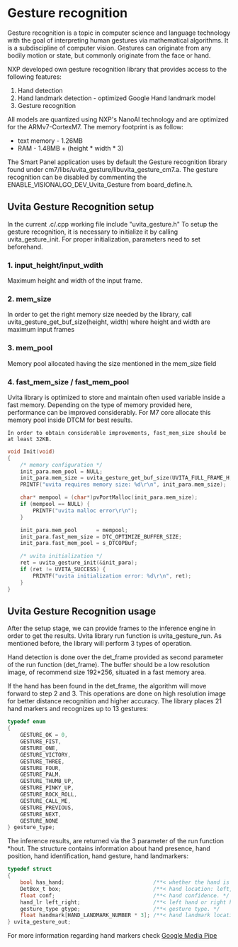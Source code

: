 # Gesture recognition

Gesture recognition is a topic in computer science and language technology with the goal of interpreting human gestures via mathematical algorithms. It is a subdiscipline of computer vision. Gestures can originate from any bodily motion or state, but commonly originate from the face or hand.

NXP developed own gesture recognition library that provides access to the following features:

1. Hand detection
2. Hand landmark detection - optimized Google Hand landmark model
3. Gesture recognition

All models are quantized using NXP's NanoAI technology and are optimized for the ARMv7-CortexM7. The memory footprint is as follow:

- text memory - 1.26MB
- RAM - 1.48MB + (height * width * 3)

The Smart Panel application uses by default the Gesture recognition library found under
cm7/libs/uvita_gesture/libuvita_gesture_cm7.a. The gesture recognition can be disabled by commenting the ENABLE_VISIONALGO_DEV_Uvita_Gesture from board_define.h.

## Uvita Gesture Recognition setup

In the current .c/.cpp working file include "uvita_gesture.h"
To setup the gesture recognition, it is necessary to initialize it by calling uvita_gesture_init.
For proper initialization, parameters need to set beforehand.

### 1. input_height/input_wdith

Maximum height and width of the input frame.

### 2. mem_size

In order to get the right memory size needed by the library, call uvita_gesture_get_buf_size(height, width) where height and width are maximum input frames

### 3. mem_pool

Memory pool allocated having the size mentioned in the mem_size field

### 4. fast_mem_size / fast_mem_pool

Uvita library is optimized to store and maintain often used variable inside a fast memory. Depending on the type of memory provided here, performance can be improved considerably. For M7 core allocate this memory pool inside DTCM for best results.

```{Warning}
In order to obtain considerable improvements, fast_mem_size should be at least 32KB.
```

```c
void Init(void)
{
    /* memory configuration */
    init_para.mem_pool = NULL;
    init_para.mem_size = uvita_gesture_get_buf_size(UVITA_FULL_FRAME_H, UVITA_FULL_FRAME_W);
    PRINTF("uvita requires memory size: %d\r\n", init_para.mem_size);

    char* mempool = (char*)pvPortMalloc(init_para.mem_size);
    if (mempool == NULL) {
        PRINTF("uvita malloc error\r\n");
    }

    init_para.mem_pool      = mempool;
    init_para.fast_mem_size = DTC_OPTIMIZE_BUFFER_SIZE;
    init_para.fast_mem_pool = s_DTCOPBuf;

    /* uvita initialization */
    ret = uvita_gesture_init(&init_para);
    if (ret != UVITA_SUCCESS) {
        PRINTF("uvita initialization error: %d\r\n", ret);
    }
}
```

## Uvita Gesture Recognition usage

After the setup stage, we can provide frames to the inference engine in order to get the results.
Uvita library run function is uvita_gesture_run. As mentioned before, the library will perform 3 types of operation.

Hand detection is done over the det_frame provided as second parameter of the run function (det_frame).
The buffer should be a low resolution image, of recommend size 192*256, situated in a fast memory area.

If the hand has been found in the det_frame, the algorithm will move forward to step 2 and 3. This operations are done on high resolution image for better distance recognition and higher accuracy.
The library places 21 hand markers and recognizes up to 13 gestures:

```c
typedef enum
{
    GESTURE_OK = 0,
    GESTURE_FIST,
    GESTURE_ONE,
    GESTURE_VICTORY,
    GESTURE_THREE,
    GESTURE_FOUR,
    GESTURE_PALM,
    GESTURE_THUMB_UP,
    GESTURE_PINKY_UP,
    GESTURE_ROCK_ROLL,
    GESTURE_CALL_ME,
    GESTURE_PREVIOUS,
    GESTURE_NEXT,
    GESTURE_NONE
} gesture_type;
```

The inference results, are returned via the 3 parameter of the run function *hout.
The structure contains information about hand presence, hand position, hand identification, hand gesture, hand landmarkers:

```c
typedef struct
{
    bool has_hand;                            /**< whether the hand is detected or not; */
    DetBox_t box;                             /**< hand location: left, top, right, bottom. */
    float conf;                               /**< hand confidence. */
    hand_lr left_right;                       /**< left hand or right hand. */
    gesture_type gtype;                       /**< gesture type. */
    float handmark[HAND_LANDMARK_NUMBER * 3]; /**< hand landmark location: x1, y1, z1, x2, y2, z2... */
} uvita_gesture_out;
```

For more information regarding hand markers check [Google Media Pipe](https://developers.google.com/mediapipe/solutions/vision/hand_landmarker)

<!--- ![alt text](./../img/HandMarks.png) -->

<title>Hand mark output</title>
<image href="./../img/HandMarks.png">
</image></fig>
